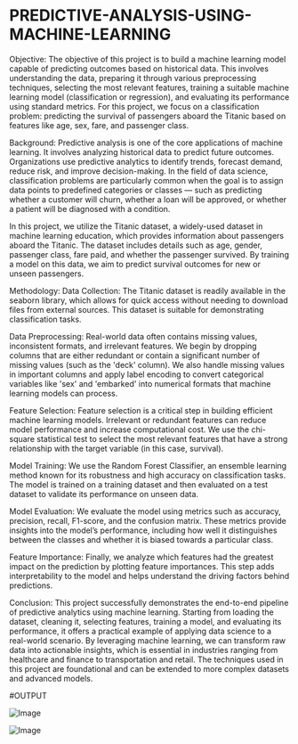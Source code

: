 # PREDICTIVE-ANALYSIS-USING-MACHINE-LEARNING

Objective:
The objective of this project is to build a machine learning model capable of predicting outcomes based on historical data. This involves understanding the data, preparing it through various preprocessing techniques, selecting the most relevant features, training a suitable machine learning model (classification or regression), and evaluating its performance using standard metrics. For this project, we focus on a classification problem: predicting the survival of passengers aboard the Titanic based on features like age, sex, fare, and passenger class.

Background:
Predictive analysis is one of the core applications of machine learning. It involves analyzing historical data to predict future outcomes. Organizations use predictive analytics to identify trends, forecast demand, reduce risk, and improve decision-making. In the field of data science, classification problems are particularly common when the goal is to assign data points to predefined categories or classes — such as predicting whether a customer will churn, whether a loan will be approved, or whether a patient will be diagnosed with a condition.

In this project, we utilize the Titanic dataset, a widely-used dataset in machine learning education, which provides information about passengers aboard the Titanic. The dataset includes details such as age, gender, passenger class, fare paid, and whether the passenger survived. By training a model on this data, we aim to predict survival outcomes for new or unseen passengers.

Methodology:
Data Collection:
The Titanic dataset is readily available in the seaborn library, which allows for quick access without needing to download files from external sources. This dataset is suitable for demonstrating classification tasks.

Data Preprocessing:
Real-world data often contains missing values, inconsistent formats, and irrelevant features. We begin by dropping columns that are either redundant or contain a significant number of missing values (such as the 'deck' column). We also handle missing values in important columns and apply label encoding to convert categorical variables like 'sex' and 'embarked' into numerical formats that machine learning models can process.

Feature Selection:
Feature selection is a critical step in building efficient machine learning models. Irrelevant or redundant features can reduce model performance and increase computational cost. We use the chi-square statistical test to select the most relevant features that have a strong relationship with the target variable (in this case, survival).

Model Training:
We use the Random Forest Classifier, an ensemble learning method known for its robustness and high accuracy on classification tasks. The model is trained on a training dataset and then evaluated on a test dataset to validate its performance on unseen data.

Model Evaluation:
We evaluate the model using metrics such as accuracy, precision, recall, F1-score, and the confusion matrix. These metrics provide insights into the model’s performance, including how well it distinguishes between the classes and whether it is biased towards a particular class.

Feature Importance:
Finally, we analyze which features had the greatest impact on the prediction by plotting feature importances. This step adds interpretability to the model and helps understand the driving factors behind predictions.

Conclusion:
This project successfully demonstrates the end-to-end pipeline of predictive analytics using machine learning. Starting from loading the dataset, cleaning it, selecting features, training a model, and evaluating its performance, it offers a practical example of applying data science to a real-world scenario. By leveraging machine learning, we can transform raw data into actionable insights, which is essential in industries ranging from healthcare and finance to transportation and retail. The techniques used in this project are foundational and can be extended to more complex datasets and advanced models.

#OUTPUT

![Image](https://github.com/user-attachments/assets/37c4c7b2-187b-4c3d-8380-0989dd74285b)

![Image](https://github.com/user-attachments/assets/8c6ae36f-0d7b-46d0-bf1b-b2ed9f80d7cf)
